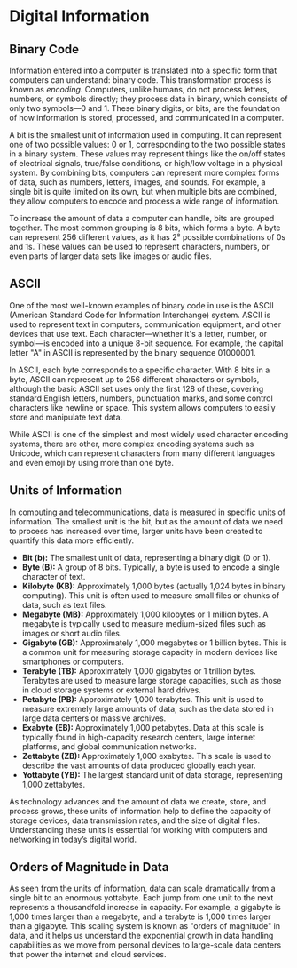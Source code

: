 # Digital Information

## Binary Code

Information entered into a computer is translated into a specific form that computers can understand: binary code. This transformation process is known as *encoding*. Computers, unlike humans, do not process letters, numbers, or symbols directly; they process data in binary, which consists of only two symbols—0 and 1. These binary digits, or bits, are the foundation of how information is stored, processed, and communicated in a computer.

A bit is the smallest unit of information used in computing. It can represent one of two possible values: 0 or 1, corresponding to the two possible states in a binary system. These values may represent things like the on/off states of electrical signals, true/false conditions, or high/low voltage in a physical system. By combining bits, computers can represent more complex forms of data, such as numbers, letters, images, and sounds. For example, a single bit is quite limited on its own, but when multiple bits are combined, they allow computers to encode and process a wide range of information.

To increase the amount of data a computer can handle, bits are grouped together. The most common grouping is 8 bits, which forms a byte. A byte can represent 256 different values, as it has 2⁸ possible combinations of 0s and 1s. These values can be used to represent characters, numbers, or even parts of larger data sets like images or audio files.

## ASCII

One of the most well-known examples of binary code in use is the ASCII (American Standard Code for Information Interchange) system. ASCII is used to represent text in computers, communication equipment, and other devices that use text. Each character—whether it's a letter, number, or symbol—is encoded into a unique 8-bit sequence. For example, the capital letter "A" in ASCII is represented by the binary sequence 01000001.

In ASCII, each byte corresponds to a specific character. With 8 bits in a byte, ASCII can represent up to 256 different characters or symbols, although the basic ASCII set uses only the first 128 of these, covering standard English letters, numbers, punctuation marks, and some control characters like newline or space. This system allows computers to easily store and manipulate text data.

While ASCII is one of the simplest and most widely used character encoding systems, there are other, more complex encoding systems such as Unicode, which can represent characters from many different languages and even emoji by using more than one byte.

## Units of Information

In computing and telecommunications, data is measured in specific units of information. The smallest unit is the bit, but as the amount of data we need to process has increased over time, larger units have been created to quantify this data more efficiently.

- **Bit (b):** The smallest unit of data, representing a binary digit (0 or 1).
- **Byte (B):** A group of 8 bits. Typically, a byte is used to encode a single character of text.
- **Kilobyte (KB):** Approximately 1,000 bytes (actually 1,024 bytes in binary computing). This unit is often used to measure small files or chunks of data, such as text files.
- **Megabyte (MB):** Approximately 1,000 kilobytes or 1 million bytes. A megabyte is typically used to measure medium-sized files such as images or short audio files.
- **Gigabyte (GB):** Approximately 1,000 megabytes or 1 billion bytes. This is a common unit for measuring storage capacity in modern devices like smartphones or computers.
- **Terabyte (TB):** Approximately 1,000 gigabytes or 1 trillion bytes. Terabytes are used to measure large storage capacities, such as those in cloud storage systems or external hard drives.
- **Petabyte (PB):** Approximately 1,000 terabytes. This unit is used to measure extremely large amounts of data, such as the data stored in large data centers or massive archives.
- **Exabyte (EB):** Approximately 1,000 petabytes. Data at this scale is typically found in high-capacity research centers, large internet platforms, and global communication networks.
- **Zettabyte (ZB):** Approximately 1,000 exabytes. This scale is used to describe the vast amounts of data produced globally each year.
- **Yottabyte (YB):** The largest standard unit of data storage, representing 1,000 zettabytes.

As technology advances and the amount of data we create, store, and process grows, these units of information help to define the capacity of storage devices, data transmission rates, and the size of digital files. Understanding these units is essential for working with computers and networking in today’s digital world.

## Orders of Magnitude in Data

As seen from the units of information, data can scale dramatically from a single bit to an enormous yottabyte. Each jump from one unit to the next represents a thousandfold increase in capacity. For example, a gigabyte is 1,000 times larger than a megabyte, and a terabyte is 1,000 times larger than a gigabyte. This scaling system is known as "orders of magnitude" in data, and it helps us understand the exponential growth in data handling capabilities as we move from personal devices to large-scale data centers that power the internet and cloud services.